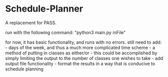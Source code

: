 # Schedule-Planner
A replacement for PASS.

run with the following command: "python3 main.py inFile"

for now, it has basic functionality, and runs with no errors.
still need to add:
	- days of the week, and thus a much more complicated time scheme
	- a method of putting in classes as either/or - this could be accomplished by simply limiting the output to the number of classes one wishes to take
	- add output file functionality
	- format the results in a way that is conducive to schedule planning
